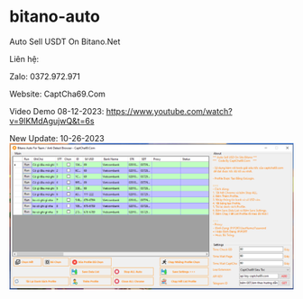 # bitano-auto

Auto Sell USDT On Bitano.Net

Liên hệ:

Zalo: 0372.972.971

Website: CaptCha69.Com


Video Demo 08-12-2023: https://www.youtube.com/watch?v=9lKMdAgujwQ&t=6s


New Update: 10-26-2023
[![Watch the video](bitano.PNG)]([https://youtu.be/vt5fpE0bzSY](https://www.youtube.com/watch?v=9lKMdAgujwQ)https://www.youtube.com/watch?v=9lKMdAgujwQ)
